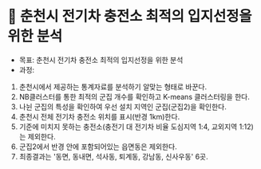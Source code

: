#  🚗 춘천시 전기차 충전소 최적의 입지선정을 위한 분석

* 목표: 춘천시 전기차 충전소 최적의 입지선정을 위한 분석
* 과정:
1. 춘천시에서 제공하는 통계자료를 분석하기 알맞는 형태로 바꾼다.
2. NB클러스터를 통한 최적의 군집 개수를 확인하고 K-means 클러스터링을 한다.
3. 나뉜 군집의 특성을 확인하여 우선 설치 지역인 군집(군집2)을 확인한다.
4. 춘천시 전체 전기차 충전소 위치를 표시(반경 1km)한다.
5. 기준에 미치지 못하는 충전소(충전기 대 전기차 비율 도심지역 1:4, 교외지역 1:12)는 제외한다.
6. 군집2에서 반경 안에 포함되어있는 읍면동은 제외한다.
7. 최종결과는 '동면, 동내면, 석사동, 퇴계동, 강남동, 신사우동' 6곳.
